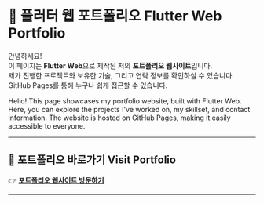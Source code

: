 # 🌟 플러터 웹 포트폴리오 Flutter Web Portfolio

안녕하세요!  
이 페이지는 **Flutter Web**으로 제작된 저의 **포트폴리오 웹사이트**입니다.  
제가 진행한 프로젝트와 보유한 기술, 그리고 연락 정보를 확인하실 수 있습니다.  
GitHub Pages를 통해 누구나 쉽게 접근할 수 있습니다.

Hello!
This page showcases my portfolio website, built with Flutter Web.
Here, you can explore the projects I've worked on, my skillset, and contact information.
The website is hosted on GitHub Pages, making it easily accessible to everyone.

---

## 🔗 포트폴리오 바로가기 Visit Portfolio
👉 **[포트폴리오 웹사이트 방문하기](https://dynaruid.github.io/Portfoliov0.1/)**  

---
